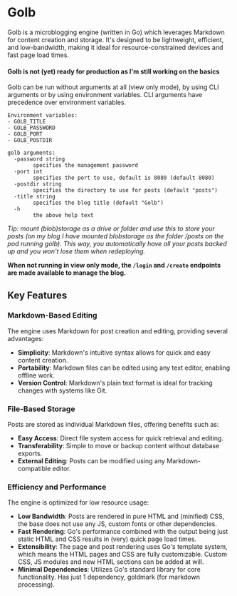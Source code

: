 # Golb

Golb is a microblogging engine (written in Go) which leverages Markdown for content creation and storage. It's designed to be lightweight, efficient, and low-bandwidth, making it ideal for resource-constrained devices and fast page load times.

#### Golb is not (yet) ready for production as I'm still working on the basics

Golb can be run without arguments at all (view only mode), by using CLI arguments or by using environment variables.
CLI arguments have precedence over environment variables.

```
Environment variables:
- GOLB_TITLE
- GOLB_PASSWORD
- GOLB_PORT
- GOLB_POSTDIR
```

```
golb arguments:
  -password string
        specifies the management password
  -port int 
        specifies the port to use, default is 8080 (default 8080)
  -postdir string 
        specifies the directory to use for posts (default "posts")
  -title string
        specifies the blog title (default "Golb")
  -h
  		the above help text
```

*Tip: mount (blob)storage as a drive or folder and use this to store your posts (on my blog I have mounted blobstorage as the folder /posts on the pod running golb). This way, you automatically have all your posts backed up and you won't lose them when redeploying.*

**When not running in view only mode, the ```/login``` and ```/create``` endpoints are made available to manage the blog.**

## Key Features

### Markdown-Based Editing

The engine uses Markdown for post creation and editing, providing several advantages:

- **Simplicity**: Markdown's intuitive syntax allows for quick and easy content creation.
- **Portability**: Markdown files can be edited using any text editor, enabling offline work.
- **Version Control**: Markdown's plain text format is ideal for tracking changes with systems like Git.

### File-Based Storage

Posts are stored as individual Markdown files, offering benefits such as:

- **Easy Access**: Direct file system access for quick retrieval and editing.
- **Transferability**: Simple to move or backup content without database exports.
- **External Editing**: Posts can be modified using any Markdown-compatible editor.

### Efficiency and Performance

The engine is optimized for low resource usage:

- **Low Bandwidth**: Posts are rendered in pure HTML and (minified) CSS, the base does not use any JS, custom fonts or other dependencies.
- **Fast Rendering**: Go's performance combined with the output being just static HTML and CSS results in (very) quick page load times.
- **Extensibility**: The page and post rendering uses Go's template system, which means the HTML pages and CSS are fully customizable. Custom CSS, JS modules and new HTML sections can be added at will.
- **Minimal Dependencies**: Utilizes Go's standard library for core functionality. Has just 1 dependency, goldmark (for markdown processing).
